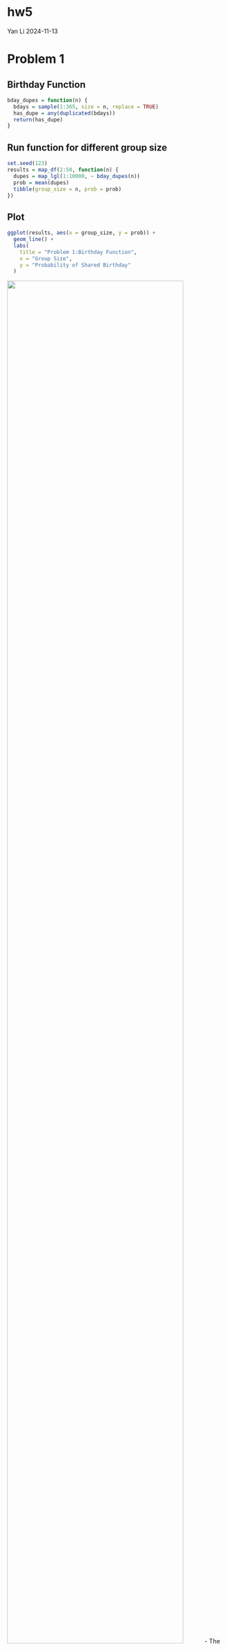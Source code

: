 hw5
================
Yan Li
2024-11-13

# Problem 1

## Birthday Function

``` r
bday_dupes = function(n) {
  bdays = sample(1:365, size = n, replace = TRUE)
  has_dupe = any(duplicated(bdays))
  return(has_dupe)
}
```

## Run function for different group size

``` r
set.seed(123)
results = map_df(2:50, function(n) {
  dupes = map_lgl(1:10000, ~ bday_dupes(n))
  prob = mean(dupes)
  tibble(group_size = n, prob = prob)
})
```

## Plot

``` r
ggplot(results, aes(x = group_size, y = prob)) +
  geom_line() +
  labs(
    title = "Problem 1:Birthday Function",
    x = "Group Size",
    y = "Probability of Shared Birthday"
  )
```

<img src="p8105_hw5_yl5505_files/figure-gfm/unnamed-chunk-4-1.png" width="90%" /> -
The probability of shared birthday increases as the group size
increases, and the growth in probability is nonlinear.

# Problem 2

## t-test

``` r
set.seed(123)
n = 30
sigma = 5
mu_values = c(0, 1, 2, 3, 4, 5, 6)
num_sim = 5000

run_sim = function(mu) {
  replicate(num_sim, {
    x = rnorm(n, mean = mu, sd = sigma)
    t_test = t.test(x, mu = 0)
    broom::tidy(t_test)
  }, simplify = FALSE) |>
    bind_rows() |>
    mutate(mu = mu)
}

simulations = map_df(mu_values, run_sim)
```

## Power and Estimate Mu

``` r
results_df = simulations |>
  group_by(mu) |>
  summarize(
    power = mean(p.value < 0.05),
    avg_mu_est = mean(estimate),
    avg_rej_mu_est = mean(estimate[p.value < 0.05], na.rm = TRUE)
  )

results_df
```

    ## # A tibble: 7 × 4
    ##      mu  power avg_mu_est avg_rej_mu_est
    ##   <dbl>  <dbl>      <dbl>          <dbl>
    ## 1     0 0.0446    0.00900          0.147
    ## 2     1 0.191     1.01             2.23 
    ## 3     2 0.556     1.99             2.60 
    ## 4     3 0.890     3.01             3.20 
    ## 5     4 0.987     3.98             4.01 
    ## 6     5 0.999     4.98             4.99 
    ## 7     6 1         5.99             5.99

## Plot 1: Power vs True mu

``` r
results_df |>
  ggplot(aes(x = mu, y = power)) +
  geom_line() +
  labs(
    title = "Power vs True mu",
    x = "True mu",
    y = "Power (Proportion of Null Rejections)"
  )
```

<img src="p8105_hw5_yl5505_files/figure-gfm/unnamed-chunk-7-1.png" width="90%" /> -
The relationship between effect size and power is positive. As the
effect size increases, power also increases,

## Plot 2: Average estimate mu vs True mu

``` r
results_df |>
  ggplot(aes(x = mu)) +
  geom_line(aes(y = avg_mu_est), color = "blue") +
  geom_line(aes(y = avg_rej_mu_est), color = "red") +
  labs(
    title = "Average Estimate mu vs True mu",
    x = "True mu",
    y = "Average Estimate"
  )
```

<img src="p8105_hw5_yl5505_files/figure-gfm/unnamed-chunk-8-1.png" width="90%" /> -
No, the sample average of estimate mu across tests for which the null is
rejected is not approximately equal to the true value of mu.The average
estimate mu is consistently higher than the true value of mu for the
cases where the null hypothesis was rejected.Because more samples reject
the null, including those closer to the true value, will lead to a
reduction in bias.So the red line becomes closer to the blue line as mu
increases.

# Problem 3

## Import Data

``` r
homicide = read_csv("./homicide-data.csv")
```

    ## Rows: 52179 Columns: 12
    ## ── Column specification ────────────────────────────────────────────────────────
    ## Delimiter: ","
    ## chr (9): uid, victim_last, victim_first, victim_race, victim_age, victim_sex...
    ## dbl (3): reported_date, lat, lon
    ## 
    ## ℹ Use `spec()` to retrieve the full column specification for this data.
    ## ℹ Specify the column types or set `show_col_types = FALSE` to quiet this message.

- This dataset has 52179 observations and 12 variables, it provides a
  detailed look at homicide incidents across various U.S. cities,
  including victim information (name, race, age, sex), location data
  (latitude, longitude, city, state), and the current status of the
  case.

## Create new variable

``` r
homicide_new = homicide |>
  mutate(city_state = paste(city, state, sep = ", "))
```

## total homicides and unsolved homicides

``` r
total_homi = homicide_new |>
  group_by(city_state) |>
  summarize(
    total_homicides = n(),
    unsolved_homicides = sum(disposition %in% c("Closed without arrest", "Open/No arrest"))
  )

total_homi
```

    ## # A tibble: 51 × 3
    ##    city_state      total_homicides unsolved_homicides
    ##    <chr>                     <int>              <int>
    ##  1 Albuquerque, NM             378                146
    ##  2 Atlanta, GA                 973                373
    ##  3 Baltimore, MD              2827               1825
    ##  4 Baton Rouge, LA             424                196
    ##  5 Birmingham, AL              800                347
    ##  6 Boston, MA                  614                310
    ##  7 Buffalo, NY                 521                319
    ##  8 Charlotte, NC               687                206
    ##  9 Chicago, IL                5535               4073
    ## 10 Cincinnati, OH              694                309
    ## # ℹ 41 more rows

## Proportion of Homicides in Baltimore

``` r
baltimore = total_homi |>
  filter(city_state == "Baltimore, MD") |>
  summarise(
    prop_test = prop.test(unsolved_homicides, total_homicides) |> broom::tidy()
  ) |>
  unnest(prop_test) |>
  select(estimate, conf.low, conf.high) 

baltimore
```

    ## # A tibble: 1 × 3
    ##   estimate conf.low conf.high
    ##      <dbl>    <dbl>     <dbl>
    ## 1    0.646    0.628     0.663

- In Baltimore, MD, an estimated 64.6% of homicides remain unsolved,
  with a 95% confidence interval ranging from 62.8% to 66.3%.

